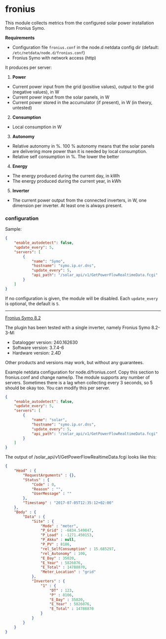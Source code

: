 # fronius

This module collects metrics from the configured solar power installation from Fronius Symo.

**Requirements**
 * Configuration file `fronius.conf` in the node.d netdata config dir (default: `/etc/netdata/node.d/fronius.conf`)
 * Fronius Symo with network access (http)

It produces per server:

1. **Power**
 * Current power input from the grid (positive values), output to the grid (negative values), in W
 * Current power input from the solar panels, in W
 * Current power stored in the accumulator (if present), in W (in theory, untested)

2. **Consumption**
 * Local consumption in W

3. **Autonomy**
 * Relative autonomy in %. 100 % autonomy means that the solar panels are delivering more power than it is needed by local consumption.
 * Relative self consumption in %. The lower the better

4. **Energy**
 * The energy produced during the current day, in kWh
 * The energy produced during the current year, in kWh

5. **Inverter**
 * The current power output from the connected inverters, in W, one dimension per inverter. At least one is always present.
 
 
### configuration

Sample:

```json
{
    "enable_autodetect": false,
    "update_every": 5,
    "servers": [
        {
            "name": "Symo",
            "hostname": "symo.ip.or.dns",
            "update_every": 5,
            "api_path": "/solar_api/v1/GetPowerFlowRealtimeData.fcgi"
        }
    ]
}
```

If no configuration is given, the module will be disabled. Each `update_every` is optional, the default is `5`.

---

[Fronius Symo 8.2](https://www.fronius.com/en/photovoltaics/products/all-products/inverters/fronius-symo/fronius-symo-8-2-3-m)

The plugin has been tested with a single inverter, namely Fronius Symo 8.2-3-M:

- Datalogger version: 240.162630
- Software version: 3.7.4-6
- Hardware version: 2.4D

Other products and versions may work, but without any guarantees.

Example netdata configuration for node.d/fronius.conf. Copy this section to fronius.conf and change name/ip.
The module supports any number of servers. Sometimes there is a lag when collecting every 3 seconds, so 5 should be okay too. You can modify this per server.
```json
{
    "enable_autodetect": false,
    "update_every": 5,
    "servers": [
        {
            "name": "solar",
            "hostname": "symo.ip.or.dns",
            "update_every": 5,
            "api_path": "/solar_api/v1/GetPowerFlowRealtimeData.fcgi"
        }
    ]
}
```

The output of /solar_api/v1/GetPowerFlowRealtimeData.fcgi looks like this:
```json
{
	"Head" : {
		"RequestArguments" : {},
		"Status" : {
			"Code" : 0,
			"Reason" : "",
			"UserMessage" : ""
		},
		"Timestamp" : "2017-07-05T12:35:12+02:00"
	},
	"Body" : {
		"Data" : {
			"Site" : {
				"Mode" : "meter",
				"P_Grid" : -6834.549847,
				"P_Load" : -1271.450153,
				"P_Akku" : null,
				"P_PV" : 8106,
				"rel_SelfConsumption" : 15.685297,
				"rel_Autonomy" : 100,
				"E_Day" : 35020,
				"E_Year" : 5826076,
				"E_Total" : 14788870,
				"Meter_Location" : "grid"
			},
			"Inverters" : {
				"1" : {
					"DT" : 123,
					"P" : 8106,
					"E_Day" : 35020,
					"E_Year" : 5826076,
					"E_Total" : 14788870
				}
			}
		}
	}
}
```
